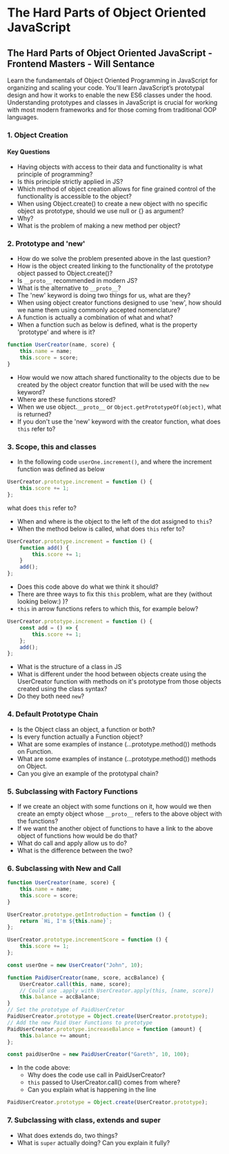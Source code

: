 # The Hard Parts of Object Oriented JavaScript

## The Hard Parts of Object Oriented JavaScript - Frontend Masters - Will Sentance

Learn the fundamentals of Object Oriented Programming in JavaScript for organizing and scaling your code. You'll learn JavaScript’s prototypal design and how it works to enable the new ES6 classes under the hood. Understanding prototypes and classes in JavaScript is crucial for working with most modern frameworks and for those coming from traditional OOP languages.

### 1. Object Creation

#### Key Questions

-   Having objects with access to their data and functionality is what principle of programming?
-   Is this principle strictly applied in JS?
-   Which method of object creation allows for fine grained control of the functionality is accessible to the object?
-   When using Object.create() to create a new object with no specific object as prototype, should we use null or {} as argument?
-   Why?
-   What is the problem of making a new method per object?

### 2. Prototype and 'new'

-   How do we solve the problem presented above in the last question?
-   How is the object created linking to the functionality of the prototype object passed to Object.create()?
-   Is `__proto__` recommended in modern JS?
-   What is the alternative to `__proto__`?
-   The 'new' keyword is doing two things for us, what are they?
-   When using object creator functions designed to use 'new', how should we name them using commonly accepted nomenclature?
-   A function is actually a combination of what and what?
-   When a function such as below is defined, what is the property 'prototype' and where is it?

```javascript
function UserCreator(name, score) {
    this.name = name;
    this.score = score;
}
```

-   How would we now attach shared functionality to the objects due to be created by the object creator function that will be used with the `new` keyword?
-   Where are these functions stored?
-   When we use object.`__proto__` or `Object.getPrototypeOf(object)`, what is returned?
-   If you don't use the 'new' keyword with the creator function, what does `this` refer to?

### 3. Scope, this and classes

-   In the following code `userOne.increment()`, and where the increment function was defined as below

```javascript
UserCreator.prototype.increment = function () {
    this.score += 1;
};
```

what does `this` refer to?

-   When and where is the object to the left of the dot assigned to `this`?
-   When the method below is called, what does `this` refer to?

```javascript
UserCreator.prototype.increment = function () {
    function add() {
        this.score += 1;
    }
    add();
};
```

-   Does this code above do what we think it should?
-   There are three ways to fix this `this` problem, what are they (without looking below:) )?
-   `this` in arrow functions refers to which this, for example below?

```javascript
UserCreator.prototype.increment = function () {
    const add = () => {
        this.score += 1;
    };
    add();
};
```

-   What is the structure of a class in JS
-   What is different under the hood between objects create using the UserCreator function with methods on it's prototype from those objects created using the class syntax?
-   Do they both need `new`?

### 4. Default Prototype Chain

-   Is the Object class an object, a function or both?
-   Is every function actually a Function object?
-   What are some examples of instance (...prototype.method()) methods on Function.
-   What are some examples of instance (...prototype.method()) methods on Object.
-   Can you give an example of the prototypal chain?

### 5. Subclassing with Factory Functions

-   If we create an object with some functions on it, how would we then create an empty object whose `__proto__` refers to the above object with the functions?
-   If we want the another object of functions to have a link to the above object of functions how would be do that?
-   What do call and apply allow us to do?
-   What is the difference between the two?

### 6. Subclassing with New and Call

```js
function UserCreator(name, score) {
    this.name = name;
    this.score = score;
}

UserCreator.prototype.getIntroduction = function () {
    return `Hi, I'm ${this.name}`;
};

UserCreator.prototype.incrementScore = function () {
    this.score += 1;
};

const userOne = new UserCreator("John", 10);

function PaidUserCreator(name, score, accBalance) {
    UserCreator.call(this, name, score);
    // Could use .apply with UserCreator.apply(this, [name, score])
    this.balance = accBalance;
}
// Set the prototype of PaidUserCretor
PaidUserCreator.prototype = Object.create(UserCreator.prototype);
// Add the new Paid User Functions to prototype
PaidUserCreator.prototype.increaseBalance = function (amount) {
    this.balance += amount;
};

const paidUserOne = new PaidUserCreator("Gareth", 10, 100);
```

-   In the code above:
    -   Why does the code use call in PaidUserCreator?
    -   `this` passed to UserCreator.call() comes from where?
    -   Can you explain what is happening in the line

```js
PaidUserCreator.prototype = Object.create(UserCreator.prototype);
```

### 7. Subclassing with class, extends and super

-   What does extends do, two things?
-   What is `super` actually doing? Can you explain it fully?
